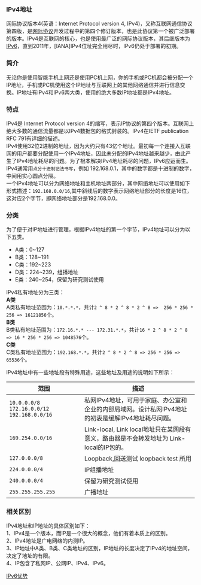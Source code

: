 ### IPv4地址  
网际协议版本4(英语：Internet Protocol version 4, IPv4)，又称互联网通信协议第四版，是[网际协议](https://baike.baidu.com/item/IP/224599?fromtitle=%E7%BD%91%E9%99%85%E5%8D%8F%E8%AE%AE&fromid=4148798)开发过程中的第四个修订版本，也是此协议第一个被广泛部署的版本。IPv4是互联网的核心，也是使用最广泛的网际协议版本，其后继版本为[IPv6](https://baike.baidu.com/item/IPv6)，直到2011年，[IANA]IPv4位址完全用尽时，IPv6仍处于部署的初期。  

### 简介  
无论你是使用智能手机上网还是使用PC机上网，你的手机或PC机都会被分配一个IP地址，手机或PC机使用这个IP地址与互联网上的其他网络通信并进行信息交换。IP地址有IPv4和IPv6两大类，使用的绝大多数IP地址都是IPv4地址。  
### 特点   
IPv4是 Internet Protocol version 4的缩写，表示IP协议的第四个版本。互联网上绝大多数的通信流量都是以IPv4数据包的格式封装的。IPv4在IETF publication RFC 791有详细的描述。  
IPv4使用32位2进制的地址，因为大约只有43亿个地址。最初每一个连接入互联网的用户都要分配使用一个IPv4地址，因此未分配的IPv4地址越来越少，由此产生了IPv4地址耗尽的问题。为了根本解决IPv4地址耗尽的问题，IPv6应运而生。  
IPv4通常用`点分十进制记法书写`，例如 192.168.0.1，其中的数字都是十进制的数字，中间用实心圆点分隔。  
一个IPv4地址可以分为网络地址和主机地址两部分，其中网络地址可以使用如下形式描述：`192.168.0.0/16`,其中斜线后的数字表示网络地址部分的长度是16位，这对应2个字节，即网络地址部分是192.168.0.0。  
### 分类  
为了便于对IP地址进行管理，根据IPv4地址的第一个字节，IPv4地址可以分为以下五类。  
* A类：0~127  
* B类：128~191  
* C类：192~223  
* D类：224~239，组播地址  
* E类：240~254，保留为研究测试使用  

IPv4私有地址分为三类：  
**A类**  
A类私有地址范围为：`10.*.*.*`，共计`2 ^ 8 * 2 ^ 8 * 2 ^ 8 =>  256 * 256 * 256 => 16121856`个。  
**B类**  
B类私有地址范围为：`172.16.*.* --- 172.31.*.*`，共计`16 * 2 ^ 8 * 2 ^ 8 => 16 * 256 * 256 => 1048576`个。  
**C类**  
C类私有地址范围为：`192.168.*.*`，共计`2 ^ 8 * 2 ^ 8 => 256 * 256 => 65536`个。  


IPv4地址中有一些地址段有特殊用途，这些地址及用途的说明如下所示：  

范围          |  描述   
--------------|---------------
`10.0.0.0/8  172.16.0.0/12  192.168.0.0/16` | 私网IPv4地址，可用于家庭、办公室和企业的内部局域网。设计私网IPv4地址的初衷是缓解IPv4地址耗尽问题。  
`169.254.0.0/16` | Link-local, Link local地址只在某网段有意义，路由器是不会转发地址为 Link-local的IP包的。  
`127.0.0.0/8` | Loopback,回送测试 loopback test 所用  
`224.0.0.0/4` | IP组播地址  
`240.0.0.0/4` | 保留为研究测试使用  
`255.255.255.255` | 广播地址  

### 相关区别  
IPv4地址和IP地址的具体区别如下：  
1、IPv4是一个版本，而IP是一个很大的概念，他们有着本质上的区别。  
2、IPv4地址是广电网络的内测IP。  
3、IP地址中A类、B类、C类地址的区别，IP地址的长度决定了IPv4的地址空间，决定了地址的有限。  
4、IP包含了私网IP、公网IP、IPv4、IPv6。


[IPv6优势](https://cloud.tencent.com/developer/news/573194)  


